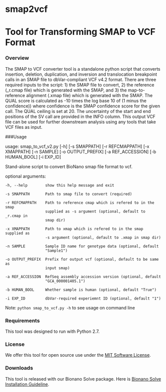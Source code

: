 # smap2vcf
# Tool for Transforming SMAP to VCF Format

### Overview 
The SMAP to VCF converter tool is a standalone python script that converts insertion, deletion, duplication, and inversion and translocation breakpoint calls in an SMAP file to dbVar-compliant VCF v4.2 format. There are three required inputs to the script: 1) the SMAP file to convert, 2) the reference (_r.cmap file) which is generated with the SMAP, and 3) the map-to-reference alignment (.xmap file) which is generated with the SMAP. The QUAL score is calculated as -10 times the log base 10 of (1 minus the confidence)) where confidence is the SMAP confidence score for the given call. The QUAL ceiling is set at 20. The uncertainty of the start and end positions of the SV call are provided in the INFO column. This output VCF file can be used for further downstream analysis using any tools that take VCF files as input.

###Usage

usage: smap_to_vcf_v2.py [-h] [-s SMAPPATH] [-r REFCMAPPATH] [-x XMAPPATH]
                         [-n SAMPLE] [-o OUTPUT_PREFIX] [-a REF_ACCESSION]
                         [-b HUMAN_BOOL] [-i EXP_ID]

Stand-alone script to convert BioNano smap file format to vcf.

optional arguments:

    -h, --help        show this help message and exit

    -s SMAPPATH       Path to smap file to convert (required)

    -r REFCMAPPATH    Path to reference cmap which is refered to in the smap
                      supplied as -s argument (optional, default to _r.cmap in
                      smap dir)

    -x XMAPPATH       Path to xmap which is refered to in the smap supplied as
                      -s argument (optional, default to .xmap in smap dir)

    -n SAMPLE         Sample ID name for genotype data (optional, default
                      "Sample1")

    -o OUTPUT_PREFIX  Prefix for output vcf (optional, default to be same as
                      input smap)

    -a REF_ACCESSION  RefSeq assembly accession version (optional, default
                      "GCA_000001405.1")

    -b HUMAN_BOOL     Whether sample is human (optional, default "True")

    -i EXP_ID         dbVar-required experiemnt ID (optional, default "1")



Note:  `python smap_to_vcf.py -h` to see usage on command line

### Requirements
This tool was designed to run with Python 2.7.  

### License
We offer this tool for open source use under the [MIT Software License](https://opensource.org/licenses/MIT). 

### Downloads
This tool is released with our Bionano Solve package. Here is [Bionano Solve Installation Guideline](https://bionanogenomics.com/wp-content/uploads/2017/03/30172-Bionano-Solve-Software-Installation-Guide.pdf). 
